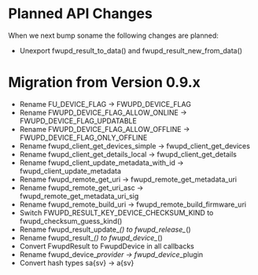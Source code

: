 Planned API Changes
===================

When we next bump soname the following changes are planned:

 * Unexport fwupd_result_to_data() and fwupd_result_new_from_data()

Migration from Version 0.9.x
============================

 * Rename FU_DEVICE_FLAG -> FWUPD_DEVICE_FLAG
 * Rename FWUPD_DEVICE_FLAG_ALLOW_ONLINE -> FWUPD_DEVICE_FLAG_UPDATABLE
 * Rename FWUPD_DEVICE_FLAG_ALLOW_OFFLINE -> FWUPD_DEVICE_FLAG_ONLY_OFFLINE
 * Rename fwupd_client_get_devices_simple -> fwupd_client_get_devices
 * Rename fwupd_client_get_details_local -> fwupd_client_get_details
 * Rename fwupd_client_update_metadata_with_id -> fwupd_client_update_metadata
 * Rename fwupd_remote_get_uri -> fwupd_remote_get_metadata_uri
 * Rename fwupd_remote_get_uri_asc -> fwupd_remote_get_metadata_uri_sig
 * Rename fwupd_remote_build_uri -> fwupd_remote_build_firmware_uri
 * Switch FWUPD_RESULT_KEY_DEVICE_CHECKSUM_KIND to fwupd_checksum_guess_kind()
 * Rename fwupd_result_update_*() to fwupd_release_*()
 * Rename fwupd_result_*() to fwupd_device_*()
 * Convert FwupdResult to FwupdDevice in all callbacks
 * Rename fwupd_device_*_provider -> fwupd_device_*_plugin
 * Convert hash types sa{sv} -> a{sv}
